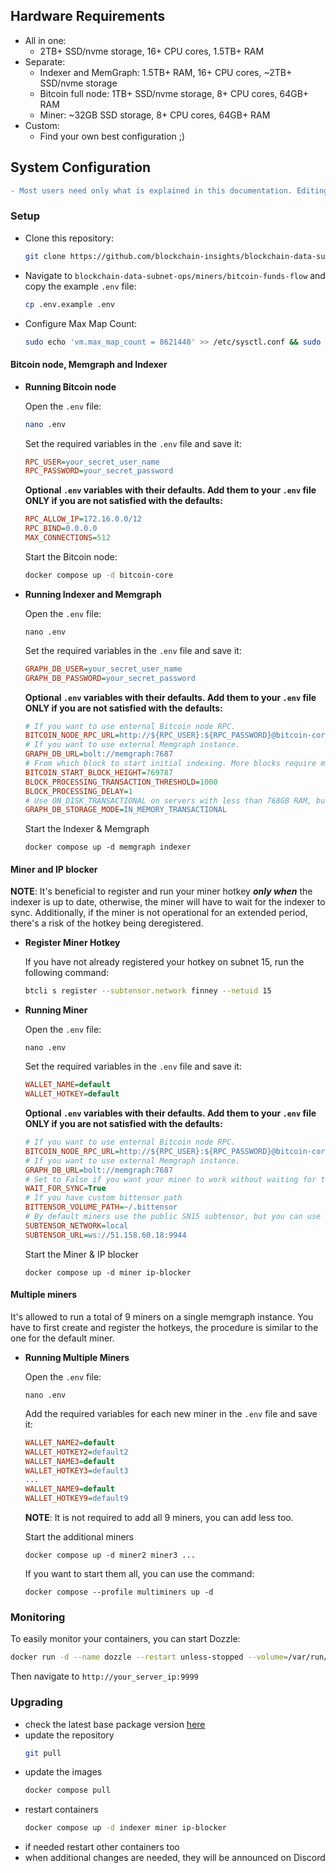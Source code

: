 ## Hardware Requirements
- All in one: 
  - 2TB+ SSD/nvme storage, 16+ CPU cores, 1.5TB+ RAM
- Separate:
  - Indexer and MemGraph: 1.5TB+ RAM, 16+ CPU cores, ~2TB+ SSD/nvme storage
  - Bitcoin full node: 1TB+ SSD/nvme storage, 8+ CPU cores, 64GB+ RAM
  - Miner: ~32GB SSD storage, 8+ CPU cores, 64GB+ RAM
- Custom:
  - Find your own best configuration ;)

## System Configuration

```diff
- Most users need only what is explained in this documentation. Editing the docker-compose files and the optional variables may create problems and is for advanced users only!
```

### Setup

- Clone this repository:
    ```bash
    git clone https://github.com/blockchain-insights/blockchain-data-subnet-ops
    ```
- Navigate to ```blockchain-data-subnet-ops/miners/bitcoin-funds-flow``` and copy the example ```.env``` file:
    ```bash
    cp .env.example .env
    ```
- Configure Max Map Count:
    ```bash
    sudo echo 'vm.max_map_count = 8621440' >> /etc/sysctl.conf && sudo sysctl -p
    ```
#### Bitcoin node, Memgraph and Indexer

- **Running Bitcoin node**

    Open the ```.env``` file:
    ```bash
    nano .env
    ```
    Set the required variables in the ```.env``` file and save it:
    ```ini
    RPC_USER=your_secret_user_name
    RPC_PASSWORD=your_secret_password
    ```
    
    **Optional ```.env``` variables with their defaults. Add them to your ```.env``` file ONLY if you are not satisfied with the defaults:**
    ```ini
    RPC_ALLOW_IP=172.16.0.0/12
    RPC_BIND=0.0.0.0
    MAX_CONNECTIONS=512
    ```

    Start the Bitcoin node:
    ```bash
    docker compose up -d bitcoin-core
    ```

- **Running Indexer and Memgraph**

    Open the ```.env``` file:
    ```
    nano .env
    ```

    Set the required variables in the ```.env``` file and save it:
    ```ini
    GRAPH_DB_USER=your_secret_user_name
    GRAPH_DB_PASSWORD=your_secret_password
    ```

    **Optional ```.env``` variables with their defaults. Add them to your ```.env``` file ONLY if you are not satisfied with the defaults:**
    ```ini
    # If you want to use enternal Bitcoin node RPC.
    BITCOIN_NODE_RPC_URL=http://${RPC_USER}:${RPC_PASSWORD}@bitcoin-core:8332
    # If you want to use external Memgraph instance.
    GRAPH_DB_URL=bolt://memgraph:7687
    # From which block to start initial indexing. More blocks require more initial time but give better rewards. At least 50000 indexed blocks are preferable.
    BITCOIN_START_BLOCK_HEIGHT=769787
    BLOCK_PROCESSING_TRANSACTION_THRESHOLD=1000
    BLOCK_PROCESSING_DELAY=1
    # Use ON_DISK_TRANSACTIONAL on servers with less than 768GB RAM, but indexing can take 1 month instead of few days.
    GRAPH_DB_STORAGE_MODE=IN_MEMORY_TRANSACTIONAL
    ```

    Start the Indexer & Memgraph
    ```
    docker compose up -d memgraph indexer
    ```

#### Miner and IP blocker
**NOTE**: It's beneficial to register and run your miner hotkey ***only when*** the indexer is up to date, otherwise, the miner will have to wait for the indexer to sync. Additionally, if the miner is not operational for an extended period, there's a risk of the hotkey being deregistered.

- **Register Miner Hotkey**

    If you have not already registered your hotkey on subnet 15, run the following command:
    ```bash
    btcli s register --subtensor.network finney --netuid 15
    ```

- **Running Miner**

    Open the ```.env``` file:
    ```
    nano .env
    ```

    Set the required variables in the ```.env``` file and save it:
    ```ini
    WALLET_NAME=default
    WALLET_HOTKEY=default
    ```

    **Optional ```.env``` variables with their defaults. Add them to your ```.env``` file ONLY if you are not satisfied with the defaults:**
    ```ini
    # If you want to use enternal Bitcoin node RPC.
    BITCOIN_NODE_RPC_URL=http://${RPC_USER}:${RPC_PASSWORD}@bitcoin-core:8332
    # If you want to use external Memgraph instance.
    GRAPH_DB_URL=bolt://memgraph:7687
    # Set to False if you want your miner to work without waiting for the Indexer to sync, but be aware that this might impact the miner's rewards.
    WAIT_FOR_SYNC=True
    # If you have custom bittensor path
    BITTENSOR_VOLUME_PATH=~/.bittensor
    # By default miners use the public SN15 subtensor, but you can use other too
    SUBTENSOR_NETWORK=local
    SUBTENSOR_URL=ws://51.158.60.18:9944
    ```

    Start the Miner & IP blocker
    ```
    docker compose up -d miner ip-blocker
    ```

#### Multiple miners
It's allowed to run a total of 9 miners on a single memgraph instance. You have to first create and register the hotkeys, the procedure is similar to the one for the default miner.

- **Running Multiple Miners**

    Open the ```.env``` file:
    ```
    nano .env
    ```

    Add the required variables for each new miner in the ```.env``` file and save it:
    ```ini
    WALLET_NAME2=default
    WALLET_HOTKEY2=default2
    WALLET_NAME3=default
    WALLET_HOTKEY3=default3
    ...
    WALLET_NAME9=default
    WALLET_HOTKEY9=default9
    ```
    **NOTE**: It is not required to add all 9 miners, you can add less too.

    Start the additional miners
    ```
    docker compose up -d miner2 miner3 ... 
    ```
    If you want to start them all, you can use the command:
    ```
    docker compose --profile multiminers up -d
    ```

### Monitoring

To easily monitor your containers, you can start Dozzle:
```bash
docker run -d --name dozzle --restart unless-stopped --volume=/var/run/docker.sock:/var/run/docker.sock -p 9999:8080 amir20/dozzle:latest
```
Then navigate to ```http://your_server_ip:9999```

### Upgrading

- check the latest base package version [here](https://github.com/blockchain-insights/blockchain-data-subnet/pkgs/container/blockchain_insights_base)
- update the repository
    ```bash 
    git pull
    ```
- update the images
    ```bash
    docker compose pull
    ```
- restart containers
    ```bash
    docker compose up -d indexer miner ip-blocker
    ```
- if needed restart other containers too
- when additional changes are needed, they will be announced on Discord
